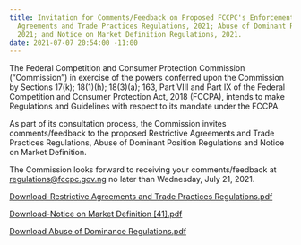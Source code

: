 ```yaml
---
title: Invitation for Comments/Feedback on Proposed FCCPC's Enforcement Framework-Restrictive
  Agreements and Trade Practices Regulations, 2021; Abuse of Dominant Regulations,
  2021; and Notice on Market Definition Regulations, 2021.
date: 2021-07-07 20:54:00 -11:00
---
```


The Federal Competition and Consumer Protection Commission (“Commission”) in exercise of the powers conferred upon the Commission by Sections 17(k); 18(1)(h); 18(3)(a); 163, Part VIII and Part IX of the Federal Competition and Consumer Protection Act, 2018 (FCCPA), intends to make Regulations and Guidelines with respect to its mandate under the FCCPA.

As part of its consultation process, the Commission invites comments/feedback to the proposed Restrictive Agreements and Trade Practices Regulations, Abuse of Dominant Position Regulations and Notice on Market Definition.

The Commission looks forward to receiving your comments/feedback at regulations@fccpc.gov.ng  no later than Wednesday, July 21, 2021.


[Download-Restrictive Agreements and Trade Practices Regulations.pdf](/uploads/7.7.21-%20Restrictive%20Agreements%20and%20Trade%20Practices%20Regulations.pdf)



[Download-Notice on Market Definition [41].pdf](/uploads/7.7.21-Notice%20on%20Market%20Definition%20%5B41%5D.pdf)


[Download Abuse of Dominance Regulations.pdf](/uploads/7.7.21.%20Abuse%20of%20Dominance%20Regulations.pdf)

